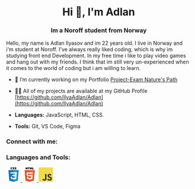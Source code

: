 <h1 align="center">Hi 👋, I'm Adlan</h1>
<h3 align="center">Im a Noroff student from Norway</h3>
<p>Hello, my name is Adlan Ilyasov and im 22 years old.
I live in Norway and i'm student at Noroff.
I've always really liked coding, which is why im studying front end Development.
In my free time i like to play video games and hang out with my friends. 
I think that im still very un-experienced when it comes to the world of coding but i am willing to learn.</p>

- 🔭 I’m currently working on my Portfolio [Project-Exam Nature's Path](https://github.com/IlyaAdlan/project-exam-1-Adlan-Ilyasov)

- 👨‍💻 All of my projects are available at my GitHub Profile [https://github.com/IlyaAdlan/Adlan](https://github.com/IlyaAdlan/Adlan)
  
- **Languages:** JavaScript, HTML, CSS.
- **Tools:** Git, VS Code, Figma

<h3 align="left">Connect with me:</h3>
<p align="left">
</p>

<h3 align="left">Languages and Tools:</h3>
<p align="left"> <a href="https://www.w3schools.com/css/" target="_blank" rel="noreferrer"> <img src="https://raw.githubusercontent.com/devicons/devicon/master/icons/css3/css3-original-wordmark.svg" alt="css3" width="40" height="40"/> </a> <a href="https://www.w3.org/html/" target="_blank" rel="noreferrer"> <img src="https://raw.githubusercontent.com/devicons/devicon/master/icons/html5/html5-original-wordmark.svg" alt="html5" width="40" height="40"/> </a> <a href="https://developer.mozilla.org/en-US/docs/Web/JavaScript" target="_blank" rel="noreferrer"> <img src="https://raw.githubusercontent.com/devicons/devicon/master/icons/javascript/javascript-original.svg" alt="javascript" width="40" height="40"/> </a> </p>
